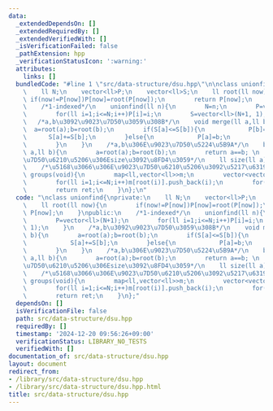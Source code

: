 ```yaml
---
data:
  _extendedDependsOn: []
  _extendedRequiredBy: []
  _extendedVerifiedWith: []
  _isVerificationFailed: false
  _pathExtension: hpp
  _verificationStatusIcon: ':warning:'
  attributes:
    links: []
  bundledCode: "#line 1 \"src/data-structure/dsu.hpp\"\n\nclass unionfind{\nprivate:\n\
    \    ll N;\n    vector<ll>P;\n    vector<ll>S;\n    ll root(ll now){\n       \
    \ if(now!=P[now])P[now]=root(P[now]);\n        return P[now];\n    }\npublic:\n\
    \    /*1-indexed*/\n    unionfind(ll n){\n        N=n;\n        P=vector<ll>(N+1);\n\
    \        for(ll i=1;i<=N;i++)P[i]=i;\n        S=vector<ll>(N+1, 1);\n    }\n \
    \   /*a,b\u3092\u9023\u7D50\u3059\u308B*/\n    void merge(ll a,ll b){\n      \
    \  a=root(a);b=root(b);\n        if(S[a]<=S[b]){\n            P[b]=a;\n      \
    \      S[a]+=S[b];\n        }else{\n            P[a]=b;\n            S[b]+=S[a];\n\
    \        }\n    }\n    /*a,b\u306E\u9023\u7D50\u5224\u5B9A*/\n    bool same(ll\
    \ a,ll b){\n        a=root(a);b=root(b);\n        return a==b; \n    }\n    /*a\u9023\
    \u7D50\u6210\u5206\u306Esize\u3092\u8FD4\u3059*/\n    ll size(ll a){return S[root(a)];}\n\
    \    /*\u5168\u3066\u306E\u9023\u7D50\u6210\u5206\u3092\u5217\u6319*/\n    vector<vector<ll>>\
    \ groups(void){\n        map<ll,vector<ll>>m;\n        vector<vector<ll>>ret;\n\
    \        for(ll i=1;i<=N;i++)m[root(i)].push_back(i);\n        for(auto e:m)ret.push_back(e.second);\n\
    \        return ret;\n    }\n};\n"
  code: "\nclass unionfind{\nprivate:\n    ll N;\n    vector<ll>P;\n    vector<ll>S;\n\
    \    ll root(ll now){\n        if(now!=P[now])P[now]=root(P[now]);\n        return\
    \ P[now];\n    }\npublic:\n    /*1-indexed*/\n    unionfind(ll n){\n        N=n;\n\
    \        P=vector<ll>(N+1);\n        for(ll i=1;i<=N;i++)P[i]=i;\n        S=vector<ll>(N+1,\
    \ 1);\n    }\n    /*a,b\u3092\u9023\u7D50\u3059\u308B*/\n    void merge(ll a,ll\
    \ b){\n        a=root(a);b=root(b);\n        if(S[a]<=S[b]){\n            P[b]=a;\n\
    \            S[a]+=S[b];\n        }else{\n            P[a]=b;\n            S[b]+=S[a];\n\
    \        }\n    }\n    /*a,b\u306E\u9023\u7D50\u5224\u5B9A*/\n    bool same(ll\
    \ a,ll b){\n        a=root(a);b=root(b);\n        return a==b; \n    }\n    /*a\u9023\
    \u7D50\u6210\u5206\u306Esize\u3092\u8FD4\u3059*/\n    ll size(ll a){return S[root(a)];}\n\
    \    /*\u5168\u3066\u306E\u9023\u7D50\u6210\u5206\u3092\u5217\u6319*/\n    vector<vector<ll>>\
    \ groups(void){\n        map<ll,vector<ll>>m;\n        vector<vector<ll>>ret;\n\
    \        for(ll i=1;i<=N;i++)m[root(i)].push_back(i);\n        for(auto e:m)ret.push_back(e.second);\n\
    \        return ret;\n    }\n};"
  dependsOn: []
  isVerificationFile: false
  path: src/data-structure/dsu.hpp
  requiredBy: []
  timestamp: '2024-12-20 09:56:26+09:00'
  verificationStatus: LIBRARY_NO_TESTS
  verifiedWith: []
documentation_of: src/data-structure/dsu.hpp
layout: document
redirect_from:
- /library/src/data-structure/dsu.hpp
- /library/src/data-structure/dsu.hpp.html
title: src/data-structure/dsu.hpp
---
```

